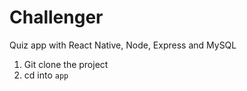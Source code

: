 # Challenger
Quiz app with React Native, Node, Express and MySQL

1. Git clone the project
2. cd into `app`
